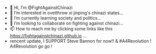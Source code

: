 - 👋 Hi, I’m @FightAgainstChinazi
- 👀 I’m interested in ovetthrow xi jinping's chinazi states...
- 🌱 I’m currently learning society and politics...
- 💞️ I’m looking to collaborate on fighting against chinazi...
- 📫 How to reach me by clicking some links like this https://fightagainstchinazi.github.io ...
- rencent update, I SUPPORT Steve Bannon for now!! & #A4Revolution ! A4Revolution go go !

<!---
FightAgainstChinazi/FightAgainstChinazi is a ✨ special ✨ repository because its `README.md` (this file) appears on your GitHub profile.
You can click the Preview link to take a look at your changes.
--->
